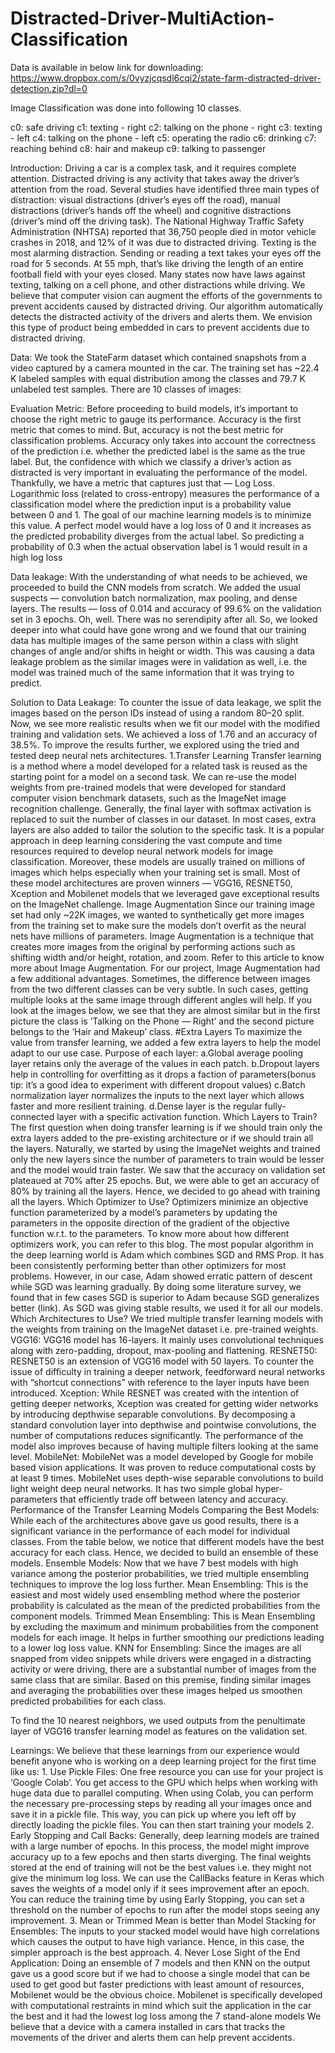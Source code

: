 # Distracted-Driver-MultiAction-Classification
Data is available in below link for downloading: https://www.dropbox.com/s/0vyzjcqsdl6cqi2/state-farm-distracted-driver-detection.zip?dl=0

Image Classification was done into following 10 classes.

c0: safe driving
c1: texting - right
c2: talking on the phone - right
c3: texting - left
c4: talking on the phone - left
c5: operating the radio
c6: drinking
c7: reaching behind
c8: hair and makeup
c9: talking to passenger

Introduction:
       Driving a car is a complex task, and it requires complete attention. Distracted driving is any activity that takes away the driver’s attention from the road. Several studies have identified three main types of distraction: visual distractions (driver’s eyes off the road), manual distractions (driver’s hands off the wheel) and cognitive distractions (driver’s mind off the driving task).
          The National Highway Traffic Safety Administration (NHTSA) reported that 36,750 people died in motor vehicle crashes in 2018, and 12% of it was due to distracted driving. Texting is the most alarming distraction. Sending or reading a text takes your eyes off the road for 5 seconds. At 55 mph, that’s like driving the length of an entire football field with your eyes closed.
          Many states now have laws against texting, talking on a cell phone, and other distractions while driving. We believe that computer vision can augment the efforts of the governments to prevent accidents caused by distracted driving. Our algorithm automatically detects the distracted activity of the drivers and alerts them. We envision this type of product being embedded in cars to prevent accidents due to distracted driving.

Data:
      We took the StateFarm dataset which contained snapshots from a video captured by a camera mounted in the car. The training set has ~22.4 K labeled samples with equal distribution among the classes and 79.7 K unlabeled test samples. There are 10 classes of images:

Evaluation Metric:
         Before proceeding to build models, it’s important to choose the right metric to gauge its performance. Accuracy is the first metric that comes to mind. But, accuracy is not the best metric for classification problems. Accuracy only takes into account the correctness of the prediction i.e. whether the predicted label is the same as the true label. But, the confidence with which we classify a driver’s action as distracted is very important in evaluating the performance of the model. Thankfully, we have a metric that captures just that — Log Loss.
            Logarithmic loss (related to cross-entropy) measures the performance of a classification model where the prediction input is a probability value between 0 and 1. The goal of our machine learning models is to minimize this value. A perfect model would have a log loss of 0 and it increases as the predicted probability diverges from the actual label. So predicting a probability of 0.3 when the actual observation label is 1 would result in a high log loss

Data leakage:
             With the understanding of what needs to be achieved, we proceeded to build the CNN models from scratch. We added the usual suspects — convolution batch normalization, max pooling, and dense layers. The results — loss of 0.014 and accuracy of 99.6% on the validation set in 3 epochs.
                 Oh, well. There was no serendipity after all. So, we looked deeper into what could have gone wrong and we found that our training data has multiple images of the same person within a class with slight changes of angle and/or shifts in height or width. This was causing a data leakage problem as the similar images were in validation as well, i.e. the model was trained much of the same information that it was trying to predict.

Solution to Data Leakage:
                  To counter the issue of data leakage, we split the images based on the person IDs instead of using a random 80–20 split.
                      Now, we see more realistic results when we fit our model with the modified training and validation sets. We achieved a loss of 1.76 and an accuracy of 38.5%.
                      To improve the results further, we explored using the tried and tested deep neural nets architectures.
   1.Transfer Learning
               Transfer learning is a method where a model developed for a related task is reused as the starting point for a model on a second task. We can re-use the model weights from pre-trained models that were developed for standard computer vision benchmark datasets, such as the ImageNet image recognition challenge. Generally, the final layer with softmax activation is replaced to suit the number of classes in our dataset. In most cases, extra layers are also added to tailor the solution to the specific task.
               It is a popular approach in deep learning considering the vast compute and time resources required to develop neural network models for image classification. Moreover, these models are usually trained on millions of images which helps especially when your training set is small. Most of these model architectures are proven winners — VGG16, RESNET50, Xception and Mobilenet models that we leveraged gave exceptional results on the ImageNet challenge.
               Image Augmentation
               Since our training image set had only ~22K images, we wanted to synthetically get more images from the training set to make sure the models don’t overfit as the neural nets have millions of parameters. Image Augmentation is a technique that creates more images from the original by performing actions such as shifting width and/or height, rotation, and zoom. Refer to this article to know more about Image Augmentation.
               For our project, Image Augmentation had a few additional advantages. Sometimes, the difference between images from the two different classes can be very subtle. In such cases, getting multiple looks at the same image through different angles will help. If you look at the images below, we see that they are almost similar but in the first picture the class is ‘Talking on the Phone — Right’ and the second picture belongs to the ‘Hair and Makeup’ class.
    #Extra Layers
              To maximize the value from transfer learning, we added a few extra layers to help the model adapt to our use case. Purpose of each layer:
                    a.Global average pooling layer retains only the average of the values in each patch.
                    b.Dropout layers help in controlling for overfitting as it drops a faction of parameters(bonus tip: it’s a good idea to experiment with different dropout values)
                    c.Batch normalization layer normalizes the inputs to the next layer which allows faster and more resilient training.
                    d.Dense layer is the regular fully-connected layer with a specific activation function.
Which Layers to Train?
                     The first question when doing transfer learning is if we should train only the extra layers added to the pre-existing architecture or if we should train all the layers. Naturally, we started by using the ImageNet weights and trained only the new layers since the number of parameters to train would be lesser and the model would train faster. We saw that the accuracy on validation set plateaued at 70% after 25 epochs. But, we were able to get an accuracy of 80% by training all the layers. Hence, we decided to go ahead with training all the layers.
Which Optimizer to Use?
                     Optimizers minimize an objective function parameterized by a model’s parameters by updating the parameters in the opposite direction of the gradient of the objective function w.r.t. to the parameters. To know more about how different optimizers work, you can refer to this blog.
                     The most popular algorithm in the deep learning world is Adam which combines SGD and RMS Prop. It has been consistently performing better than other optimizers for most problems. However, in our case, Adam showed erratic pattern of descent while SGD was learning gradually. By doing some literature survey, we found that in few cases SGD is superior to Adam because SGD generalizes better (link). As SGD was giving stable results, we used it for all our models.
Which Architectures to Use?
                     We tried multiple transfer learning models with the weights from training on the ImageNet dataset i.e. pre-trained weights.
VGG16:
                     VGG16 model has 16-layers. It mainly uses convolutional techniques along with zero-padding, dropout, max-pooling and flattening.
RESNET50:
                     RESNET50 is an extension of VGG16 model with 50 layers. To counter the issue of difficulty in training a deeper network, feedforward neural networks with “shortcut connections” with reference to the layer inputs have been introduced.
Xception:
                     While RESNET was created with the intention of getting deeper networks, Xception was created for getting wider networks by introducing depthwise separable convolutions. By decomposing a standard convolution layer into depthwise and pointwise convolutions, the number of computations reduces significantly. The performance of the model also improves because of having multiple filters looking at the same level.
MobileNet:
                     MobileNet was a model developed by Google for mobile based vision applications. It was proven to reduce computational costs by at least 9 times. MobileNet uses depth-wise separable convolutions to build light weight deep neural networks. It has two simple global hyper-parameters that efficiently trade off between latency and accuracy.
                     Performance of the Transfer Learning Models
Comparing the Best Models:
                    While each of the architectures above gave us good results, there is a significant variance in the performance of each model for individual classes. From the table below, we notice that different models have the best accuracy for each class. Hence, we decided to build an ensemble of these models.
Ensemble Models:
             Now that we have 7 best models with high variance among the posterior probabilities, we tried multiple ensembling techniques to improve the log loss further.
        Mean Ensembling: 
                    This is the easiest and most widely used ensembling method where the posterior probability is calculated as the mean of the predicted probabilities from the component models.
Trimmed Mean Ensembling: 
                     This is Mean Ensembling by excluding the maximum and minimum probabilities from the component models for each image. It helps in further smoothing our predictions leading to a lower log loss value.
KNN for Ensembling: 
                      Since the images are all snapped from video snippets while drivers were engaged in a distracting activity or were driving, there are a substantial number of images from the same class that are similar. Based on this premise, finding similar images and averaging the probabilities over these images helped us smoothen predicted probabilities for each class.

To find the 10 nearest neighbors, we used outputs from the penultimate layer of VGG16 transfer learning model as features on the validation set.

Learnings:
         We believe that these learnings from our experience would benefit anyone who is working on a deep learning project for the first time like us:
             1. Use Pickle Files: One free resource you can use for your project is ‘Google Colab’. You get access to the GPU which helps when working with huge data due to parallel computing. When using Colab, you can perform the necessary pre-processing steps by reading all your images once and save it in a pickle file. This way, you can pick up where you left off by directly loading the pickle files. You can then start training your models
             2. Early Stopping and Call Backs: Generally, deep learning models are trained with a large number of epochs. In this process, the model might improve accuracy up to a few epochs and then starts diverging. The final weights stored at the end of training will not be the best values i.e. they might not give the minimum log loss. We can use the CallBacks feature in Keras which saves the weights of a model only if it sees improvement after an epoch. You can reduce the training time by using Early Stopping, you can set a threshold on the number of epochs to run after the model stops seeing any improvement.
             3. Mean or Trimmed Mean is better than Model Stacking for Ensembles: The inputs to your stacked model would have high correlations which causes the output to have high variance. Hence, in this case, the simpler approach is the best approach.
             4. Never Lose Sight of the End Application: Doing an ensemble of 7 models and then KNN on the output gave us a good score but if we had to choose a single model that can be used to get good but faster predictions with least amount of resources, Mobilenet would be the obvious choice. Mobilenet is specifically developed with computational restraints in mind which suit the application in the car the best and it had the lowest log loss among the 7 stand-alone models
 We believe that a device with a camera installed in cars that tracks the movements of the driver and alerts them can help prevent accidents.
